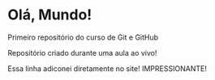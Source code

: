 # Olá, Mundo!
 Primeiro repositório do curso de Git e GitHub

 Repositório criado durante uma aula ao vivo!
 
 Essa linha adiconei diretamente no site! IMPRESSIONANTE!
